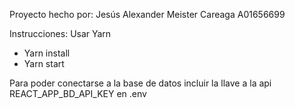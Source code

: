 Proyecto hecho por: Jesús Alexander Meister Careaga A01656699

Instrucciones:
Usar Yarn

- Yarn install
- Yarn start

Para poder conectarse a la base de datos incluir la llave a la api
REACT_APP_BD_API_KEY en .env